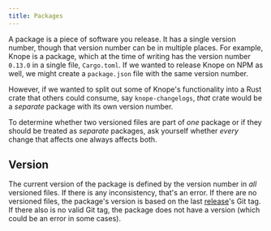 ```yaml
---
title: Packages
---
```


A package is a piece of software you release.
It has a single version number, though that version number can be in multiple places.
For example, Knope is a package,
which at the time of writing has the version number `0.13.0` in a single file, `Cargo.toml`.
If we wanted to release Knope on NPM as well, we might create a `package.json` file with the same version number.

However, if we wanted to split out some of Knope's functionality into a Rust crate that others could consume,
say `knope-changelogs`, _that_ crate would be a _separate_ package with its own version number.

To determine whether two versioned files are part of _one_ package or if they should be treated as _separate_ packages,
ask yourself whether _every_ change that affects one always affects both.

## Version

The current version of the package is defined by the version number in _all_ versioned files.
If there is any inconsistency, that's an error.
If there are no versioned files, the package's version is based on the last [release]'s Git tag.
If there also is no valid Git tag, the package does not have a version (which could be an error in some cases).

[release]: /reference/concepts/release
